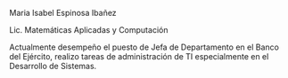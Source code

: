 Maria Isabel Espinosa Ibañez

Lic. Matemáticas Aplicadas y Computación

Actualmente desempeño el puesto de Jefa de Departamento en el Banco del Ejército, realizo tareas de administración de TI especialmente en el Desarrollo de Sistemas.
<!--
**IsaEsI/IsaEsI** is a ✨ _special_ ✨ repository because its `README.md` (this file) appears on your GitHub profile.

Here are some ideas to get you started:

- 🔭 I’m currently working on ...
- 🌱 I’m currently learning ...
- 👯 I’m looking to collaborate on ...
- 🤔 I’m looking for help with ...
- 💬 Ask me about ...
- 📫 How to reach me: ...
- 😄 Pronouns: ...
- ⚡ Fun fact: ...
-->
